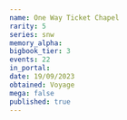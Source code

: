 ```yaml
---
name: One Way Ticket Chapel
rarity: 5
series: snw
memory_alpha:
bigbook_tier: 3
events: 22
in_portal:
date: 19/09/2023
obtained: Voyage
mega: false
published: true
---
```



